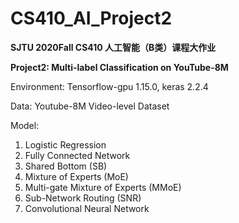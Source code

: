 # CS410_AI_Project2

**SJTU 2020Fall CS410 人工智能（B类）课程大作业**

**Project2: Multi-label Classification on YouTube-8M**

Environment: Tensorflow-gpu 1.15.0, keras 2.2.4

Data: Youtube-8M Video-level Dataset

Model: 

1. Logistic Regression
2. Fully Connected Network
3. Shared Bottom (SB)
4. Mixture of Experts (MoE)
5. Multi-gate Mixture of Experts (MMoE)
6. Sub-Network Routing (SNR)
7. Convolutional Neural Network